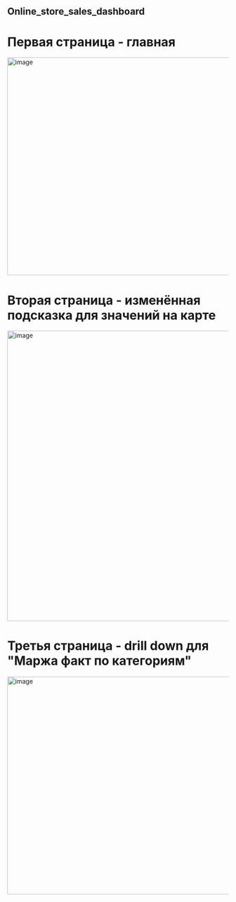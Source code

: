 ## Online_store_sales_dashboard


# Первая страница - главная
<img width="856" height="495" alt="image" src="https://github.com/user-attachments/assets/1f36a313-dfed-4d58-84ca-3de24a245743" />

# Вторая страница - изменённая подсказка для значений на карте
<img width="847" height="660" alt="image" src="https://github.com/user-attachments/assets/98490e81-ca11-4406-9ece-12c282f1b55b" />

# Третья страница - drill down для "Маржа факт по категориям"
<img width="850" height="495" alt="image" src="https://github.com/user-attachments/assets/249364a5-eb7c-41f8-9bf4-5e8917b17122" />


